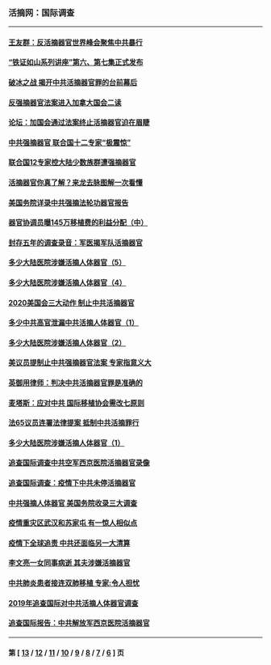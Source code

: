 ### 活摘网：国际调查
---
#### [王友群：反活摘器官世界峰会聚焦中共暴行](../../pages/nf5947/n13250738.md?03150430) 
#### [“铁证如山系列讲座”第六、第七集正式发布](../../pages/nf5947/n13106287.md?03150430) 
#### [破冰之战 揭开中共活摘器官罪的台前幕后](../../pages/nf5947/n13082457.md?03150430) 
#### [反强摘器官法案进入加拿大国会二读](../../pages/nf5947/n13033450.md?03150430) 
#### [论坛：加国会通过法案终止活摘器官迫在眉睫](../../pages/nf5947/n13029839.md?03150430) 
#### [中共强摘器官 联合国十二专家“极震惊”](../../pages/nf5947/n13024313.md?03150430) 
#### [联合国12专家控大陆少数族群遭强摘器官](../../pages/nf5947/n13023877.md?03150430) 
#### [活摘器官你真了解？来龙去脉图解一次看懂](../../pages/nf5947/n13013820.md?03150430) 
#### [美国务院详录中共强摘法轮功器官报告](../../pages/nf5947/n12944519.md?03150430) 
#### [器官协调员曝145万移植费的利益分配（中）](../../pages/nf5947/n12894547.md?03150430) 
#### [封存五年的调查录音：军医揭军队活摘器官](../../pages/nf5947/n12798692.md?03150430) 
#### [多少大陆医院涉嫌活摘人体器官（5）](../../pages/nf5947/n12768383.md?03150430) 
#### [多少大陆医院涉嫌活摘人体器官（4）](../../pages/nf5947/n12664434.md?03150430) 
#### [2020美国会三大动作 制止中共活摘器官](../../pages/nf5947/n12682004.md?03150430) 
#### [多少中共高官泄漏中共活摘人体器官（1）](../../pages/nf5947/n12671234.md?03150430) 
#### [多少大陆医院涉嫌活摘人体器官（2）](../../pages/nf5947/n12655589.md?03150430) 
#### [美议员提制止中共强摘器官法案 专家指意义大](../../pages/nf5947/n12630561.md?03150430) 
#### [英御用律师：判决中共活摘器官罪是准确的](../../pages/nf5947/n12580740.md?03150430) 
#### [麦塔斯：应对中共 国际移植协会需改七原则](../../pages/nf5947/n12514711.md?03150430) 
#### [法65议员连署法律提案 抵制中共活摘罪行](../../pages/nf5947/n12437047.md?03150430) 
#### [多少大陆医院涉嫌活摘人体器官（1）](../../pages/nf5947/n12414284.md?03150430) 
#### [追查国际调查中共空军西京医院活摘器官录像](../../pages/nf5947/n12348837.md?03150430) 
#### [追查国际调查：疫情下中共未停活摘器官](../../pages/nf5947/n12273415.md?03150430) 
#### [中共强摘人体器官 美国务院收录三大调查](../../pages/nf5947/n12181488.md?03150430) 
#### [疫情重灾区武汉和苏家屯 有一惊人相似点](../../pages/nf5947/n12150824.md?03150430) 
#### [疫情下全球追责 中共还面临另一大清算](../../pages/nf5947/n12070397.md?03150430) 
#### [李文亮一女同事病逝 其夫涉嫌活摘器官](../../pages/nf5947/n11957882.md?03150430) 
#### [中共肺炎患者接连双肺移植 专家:令人担忧](../../pages/nf5947/n11945516.md?03150430) 
#### [2019年追查国际对中共活摘人体器官调查](../../pages/nf5947/n11917733.md?03150430) 
#### [追查国际报告：中共解放军西京医院活摘器官](../../pages/nf5947/n11838359.md?03150430) 

---
#### 第 [ [13](./13.md?03150430) / [12](./12.md?03150430) / [11](./11.md?03150430) / [10](./10.md?03150430) / [9](./9.md?03150430) / [8](./8.md?03150430) / [7](./7.md?03150430) / [6](./6.md?03150430) ] 页
